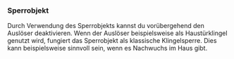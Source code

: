 ﻿### Sperrobjekt

Durch Verwendung des Sperrobjekts kannst du vorübergehend den Auslöser deaktivieren. Wenn der Auslöser beispielsweise als Haustürklingel genutzt wird, fungiert das Sperrobjekt als klassische Klingelsperre. Dies kann beispielsweise sinnvoll sein, wenn es Nachwuchs im Haus gibt.

